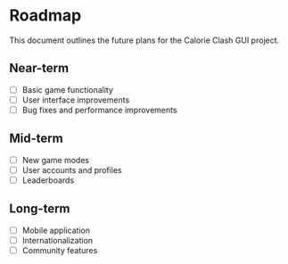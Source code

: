 # Roadmap

This document outlines the future plans for the Calorie Clash GUI project.

## Near-term

- [ ] Basic game functionality
- [ ] User interface improvements
- [ ] Bug fixes and performance improvements

## Mid-term

- [ ] New game modes
- [ ] User accounts and profiles
- [ ] Leaderboards

## Long-term

- [ ] Mobile application
- [ ] Internationalization
- [ ] Community features
